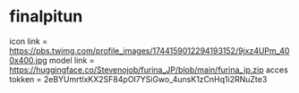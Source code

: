 # finalpitun

icon link = https://pbs.twimg.com/profile_images/1744159012294193152/9jxz4UPm_400x400.jpg
model link = https://huggingface.co/Stevenojob/furina_JP/blob/main/furina_jp.zip
acces tokken = 2eBYUmrtlxKX2SF84pOI7YSiGwo_4unsK1zCnHq1i2RNuZte3